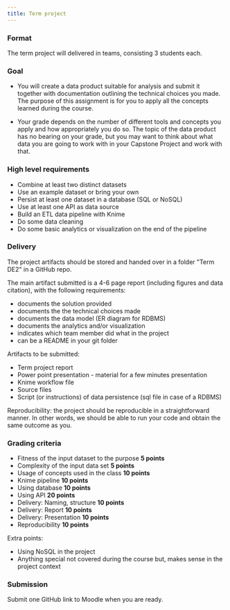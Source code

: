 ```yaml
---
title: Term project
---
```


### Format
The term project will delivered in teams, consisting 3 students each. 

### Goal

* You will create a data product suitable for analysis and submit it together with documentation outlining the technical choices you made. The purpose of this assignment is for you to apply all the concepts learned during the course.

* Your grade depends on the number of different tools and concepts you apply and how appropriately you do so. The topic of the data product has no bearing on your grade, but you may want to think about what data you are going to work with in your Capstone Project and work with that.


### High level requirements


* Combine at least two distinct datasets
* Use an example dataset or bring your own
* Persist at least one dataset in a database (SQL or NoSQL)
* Use at least one API as data source
* Build an ETL data pipeline with Knime 
* Do some data cleaning
* Do some basic analytics or visualization on the end of the pipeline



### Delivery
The project artifacts should be stored and handed over in a folder "Term DE2" in a GitHub repo.

The main artifact submitted is a 4-6 page report (including figures and data citation), with the following requirements:
* documents the solution provided
* documents the the technical choices made
* documents the data model (ER diagram for RDBMS)
* documents the analytics and/or visualization
* indicates which team member did what in the project
* can be a README in your git folder


Artifacts to be submitted:
* Term project report
* Power point presentation - material for a few minutes presentation
* Knime workflow file
* Source files 
* Script (or instructions) of data persistence (sql file in case of a RDBMS)
  
Reproducibility: the project should be reproducible in a straightforward manner. In other words, we should be able to run your code and obtain the same outcome as you. 

### Grading criteria

-	Fitness of the input dataset to the purpose **5 points**
-	Complexity of the input data set **5 points**
-	Usage of concepts used in the class **10 points**
- 	Knime pipeline **10 points**
- 	Using database **10 points**
- 	Using API **20 points**
-	Delivery: Naming, structure **10 points**
-	Delivery: Report **10 points**
-	Delivery: Presentation **10 points**
-	Reproducibility **10 points**

Extra points:
- Using NoSQL in the project
- Anything special not covered during the course but, makes sense in the project context

### Submission 
Submit one GitHub link to Moodle when you are ready. 
